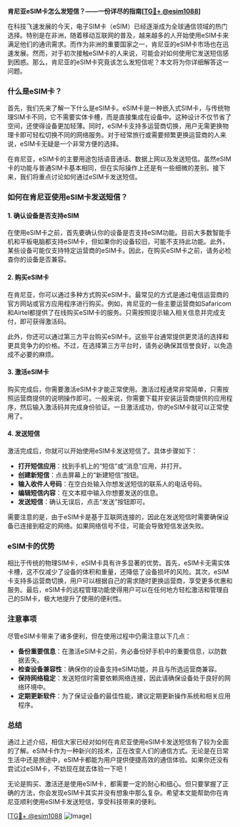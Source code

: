 **肯尼亚eSIM卡怎么发短信？——一份详尽的指南[[TG💪+ @esim1088](https://t.me/s/esim1088)]**

在科技飞速发展的今天，电子SIM卡（eSIM）已经逐渐成为全球通信领域的热门选择。特别是在非洲，随着移动互联网的普及，越来越多的人开始使用eSIM卡来满足他们的通讯需求。而作为非洲的重要国家之一，肯尼亚的eSIM卡市场也在迅速发展。然而，对于初次接触eSIM卡的人来说，可能会对如何使用它发送短信感到困惑。那么，肯尼亚的eSIM卡究竟该怎么发短信呢？本文将为你详细解答这一问题。

### 什么是eSIM卡？

首先，我们先来了解一下什么是eSIM卡。eSIM卡是一种嵌入式SIM卡，与传统物理SIM卡不同，它不需要实体卡槽，而是直接集成在设备中。这种设计不仅节省了空间，还使得设备更加轻薄。同时，eSIM卡支持多运营商切换，用户无需更换物理卡即可轻松切换不同的网络服务。对于经常旅行或需要频繁更换运营商的人来说，eSIM卡无疑是一个非常方便的选择。

在肯尼亚，eSIM卡的主要用途包括语音通话、数据上网以及发送短信。虽然eSIM卡的功能与普通SIM卡基本相同，但在实际操作上还是有一些细微的差别。接下来，我们将重点讨论如何通过eSIM卡发送短信。

### 如何在肯尼亚使用eSIM卡发送短信？

#### 1. 确认设备是否支持eSIM

在使用eSIM卡之前，首先要确认你的设备是否支持eSIM功能。目前大多数智能手机和平板电脑都支持eSIM卡，但如果你的设备较旧，可能不支持此功能。此外，某些设备可能仅支持特定运营商的eSIM卡。因此，在购买eSIM卡之前，请务必检查你的设备是否兼容。

#### 2. 购买eSIM卡

在肯尼亚，你可以通过多种方式购买eSIM卡。最常见的方式是通过电信运营商的官方网站或官方应用程序进行购买。例如，肯尼亚的一些主要运营商如Safaricom和Airtel都提供了在线购买eSIM卡的服务。只需按照提示输入相关信息并完成支付，即可获得激活码。

此外，你还可以通过第三方平台购买eSIM卡。这些平台通常提供更灵活的选择和更具竞争力的价格。不过，在选择第三方平台时，请务必确保其信誉良好，以免造成不必要的麻烦。

#### 3. 激活eSIM卡

购买完成后，你需要激活eSIM卡才能正常使用。激活过程通常非常简单，只需按照运营商提供的说明操作即可。一般来说，你需要下载并安装运营商提供的应用程序，然后输入激活码并完成身份验证。一旦激活成功，你的eSIM卡就可以正常使用了。

#### 4. 发送短信

激活完成后，你就可以开始使用eSIM卡发送短信了。具体步骤如下：

- **打开短信应用**：找到手机上的“短信”或“消息”应用，并打开。
- **创建新短信**：点击屏幕上的“新建短信”按钮。
- **输入收件人号码**：在空白处输入你想发送短信的联系人的电话号码。
- **编辑短信内容**：在文本框中输入你想要发送的信息。
- **发送短信**：确认无误后，点击“发送”按钮即可。

需要注意的是，由于eSIM卡是基于互联网连接的，因此在发送短信时需要确保设备已连接到稳定的网络。如果网络信号不佳，可能会导致短信发送失败。

### eSIM卡的优势

相比于传统的物理SIM卡，eSIM卡具有许多显著的优势。首先，eSIM卡无需实体卡槽，这不仅减少了设备的体积和重量，还降低了设备损坏的风险。其次，eSIM卡支持多运营商切换，用户可以根据自己的需求随时更换运营商，享受更多优惠和服务。最后，eSIM卡的远程管理功能使得用户可以在任何地方轻松激活和管理自己的SIM卡，极大地提升了使用的便利性。

### 注意事项

尽管eSIM卡带来了诸多便利，但在使用过程中仍需注意以下几点：

- **备份重要信息**：在激活eSIM卡之前，务必备份好手机中的重要信息，以防数据丢失。
- **检查设备兼容性**：确保你的设备支持eSIM功能，并且与所选运营商兼容。
- **保持网络稳定**：发送短信时需要依赖网络连接，因此请确保设备处于良好的网络环境中。
- **定期更新软件**：为了保证设备的最佳性能，建议定期更新操作系统和相关应用程序。

### 总结

通过上述介绍，相信大家已经对如何在肯尼亚使用eSIM卡发送短信有了较为全面的了解。eSIM卡作为一种新兴的技术，正在改变人们的通信方式。无论是在日常生活中还是旅途中，eSIM卡都能为用户提供便捷高效的通信体验。如果你还没有尝试过eSIM卡，不妨现在就去体验一下吧！

无论是购买、激活还是使用eSIM卡，都需要一定的耐心和细心。但只要掌握了正确的方法，你会发现eSIM卡其实并没有想象中那么复杂。希望本文能帮助你在肯尼亚顺利使用eSIM卡发送短信，享受科技带来的便利。

[[TG💪+ @esim1088](https://t.me/s/esim1088) ![Image](https://i.postimg.cc/4NQfJmqS/Snipaste-2025-05-13-00-14-12.png)]